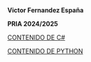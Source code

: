 **Victor Fernandez España**

**PRIA 2024/2025**



[CONTENIDO DE C#](CSharp/README.md)


[CONTENIDO DE PYTHON](Python/README.md)

